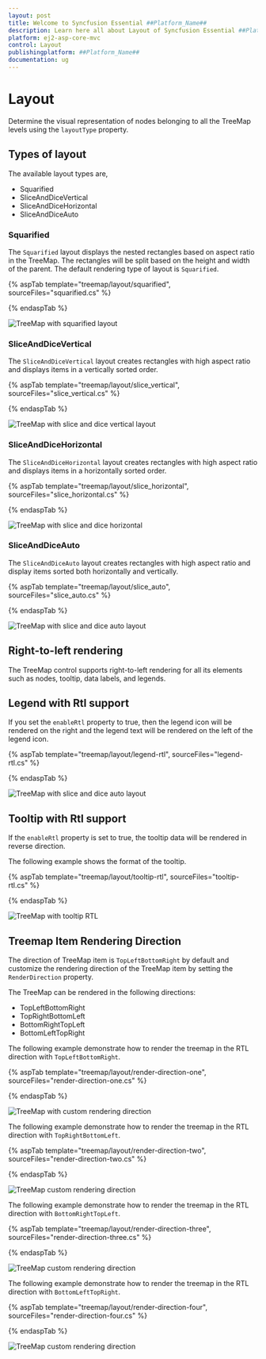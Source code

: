 ```yaml
---
layout: post
title: Welcome to Syncfusion Essential ##Platform_Name##
description: Learn here all about Layout of Syncfusion Essential ##Platform_Name## widgets based on HTML5 and jQuery.
platform: ej2-asp-core-mvc
control: Layout
publishingplatform: ##Platform_Name##
documentation: ug
---
```


# Layout

Determine the visual representation of nodes belonging to all the TreeMap levels using the `layoutType` property.

## Types of layout

The available layout types are,

* Squarified
* SliceAndDiceVertical
* SliceAndDiceHorizontal
* SliceAndDiceAuto

### Squarified

The `Squarified` layout displays the nested rectangles based on aspect ratio in the TreeMap. The rectangles will be split based on the height and width of the parent. The default rendering type of layout is `Squarified`.

{% aspTab template="treemap/layout/squarified", sourceFiles="squarified.cs" %}

{% endaspTab %}

![TreeMap with squarified layout](images/Layout/Squarified.png)

### SliceAndDiceVertical

The `SliceAndDiceVertical` layout creates rectangles with high aspect ratio and displays items in a vertically sorted order.

{% aspTab template="treemap/layout/slice_vertical", sourceFiles="slice_vertical.cs" %}

{% endaspTab %}

![TreeMap with slice and dice vertical layout](images/Layout/SliceAndDiceVertical.png)

### SliceAndDiceHorizontal

The `SliceAndDiceHorizontal` layout creates rectangles with high aspect ratio and displays items in a horizontally sorted order.

{% aspTab template="treemap/layout/slice_horizontal", sourceFiles="slice_horizontal.cs" %}

{% endaspTab %}

![TreeMap with slice and dice horizontal](images/Layout/SliceandDiceHorizontal.png)

### SliceAndDiceAuto

The `SliceAndDiceAuto` layout creates rectangles with high aspect ratio and display items sorted both horizontally and vertically.

{% aspTab template="treemap/layout/slice_auto", sourceFiles="slice_auto.cs" %}

{% endaspTab %}

![TreeMap with slice and dice auto layout](images/Layout/SliceAndDiceAuto.png)

## Right-to-left rendering

The TreeMap control supports right-to-left rendering for all its elements such as nodes, tooltip, data labels, and legends.

## Legend with Rtl support

If you set the `enableRtl` property to true, then the legend icon will be rendered on the right and the legend text will be rendered on the left of the legend icon.

{% aspTab template="treemap/layout/legend-rtl", sourceFiles="legend-rtl.cs" %}

{% endaspTab %}

![TreeMap with slice and dice auto layout](images/Layout/LegendRTL.png)

## Tooltip with Rtl support

If the `enableRtl` property is set to true, the tooltip data will be rendered in reverse direction.

The following example shows the format of the tooltip.

{% aspTab template="treemap/layout/tooltip-rtl", sourceFiles="tooltip-rtl.cs" %}

{% endaspTab %}

![TreeMap with tooltip RTL](images/Layout/TooltipRtl.png)

## Treemap Item Rendering Direction

The direction of TreeMap item is `TopLeftBottomRight` by default and customize the rendering direction of the TreeMap item by setting the `RenderDirection` property.

The TreeMap can be rendered in the following directions:

* TopLeftBottomRight
* TopRightBottomLeft
* BottomRightTopLeft
* BottomLeftTopRight

The following example demonstrate how to render the treemap in the RTL direction with `TopLeftBottomRight`.

{% aspTab template="treemap/layout/render-direction-one", sourceFiles="render-direction-one.cs" %}

{% endaspTab %}

![TreeMap with custom rendering direction](images/Layout/TopLeftBottomRight.png)

The following example demonstrate how to render the treemap in the RTL direction with `TopRightBottomLeft`.

{% aspTab template="treemap/layout/render-direction-two", sourceFiles="render-direction-two.cs" %}

{% endaspTab %}

![TreeMap custom rendering direction](images/Layout/TopRightBottomLeft.png)

The following example demonstrate how to render the treemap in the RTL direction with `BottomRightTopLeft`.

{% aspTab template="treemap/layout/render-direction-three", sourceFiles="render-direction-three.cs" %}

{% endaspTab %}

![TreeMap custom rendering direction](images/Layout/BottomRightTopLeft.png)

The following example demonstrate how to render the treemap in the RTL direction with `BottomLeftTopRight`.

{% aspTab template="treemap/layout/render-direction-four", sourceFiles="render-direction-four.cs" %}

{% endaspTab %}

![TreeMap custom rendering direction](images/Layout/BottomLeftTopRight.png)